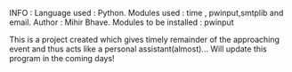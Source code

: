 INFO :
Language used : Python.
Modules used : time , pwinput,smtplib and email. 
Author : Mihir Bhave.
Modules to be installed : pwinput


This is a project created which gives timely remainder of the approaching event and thus acts like a personal assistant(almost)...
Will update this program in the coming days!